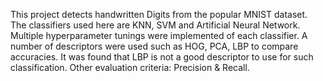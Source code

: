 This project detects handwritten Digits from the popular MNIST dataset.
The classifiers used here are KNN, SVM and Artificial Neural Network. Multiple hyperparameter tunings were implemented of each classifier.
A number of descriptors were used such as HOG, PCA, LBP to compare accuracies. 
It was found that LBP is not a good descriptor to use for such classification.
Other evaluation criteria: Precision & Recall.

